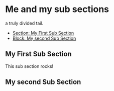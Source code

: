 <!-- Generated Document do not edit! -->

# Me and my sub sections #

a truly divided tail.

* [Section: My First Sub Section](#my-first-sub-section)
* [Block: My second Sub Section](#my-second-sub-section)

## My First Sub Section ##

This sub section rocks!

## My second Sub Section ##

<!-- Generated Document do not edit! -->
